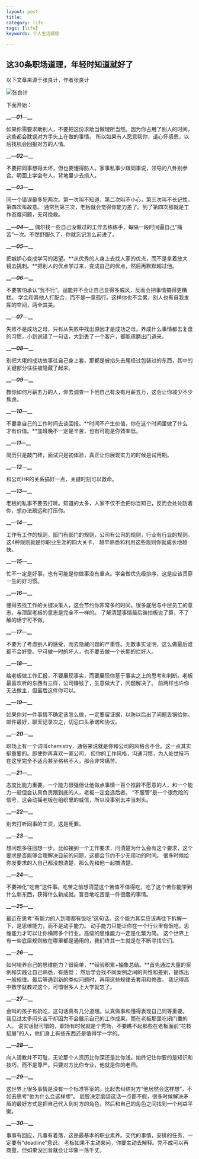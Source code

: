 ```yaml
---
layout: post
title: 
category: life
tags: [life]
keywords: 个人生活感悟

---
```


 

## 这30条职场道理，年轻时知道就好了



以下文章来源于张良计，作者张良计

 ![张良计](http://wx.qlogo.cn/mmhead/Q3auHgzwzM6ShQrO4eZcr7ibDuodQAQ7c7EhG1Q3pzyeC8huTaCChmQ/0)




下面开始：

**__**—**_01_**—**__**

如果你需要求助别人，不要把这份求助当做理所当然。因为你占用了别人的时间，这些都会耽误对方手头上在做的事情。
所以如果有人愿意帮你，请心怀感恩，以后找机会回报对方的人情。

**__**—**_02_**—**__**

不要把同事想得太坏，但也要懂得防人。家事私事少跟同事说，领导的八卦别参合。明面上学会夸人，背地里少去损人。

**__**—**_03_**—**__**

同一个错误最多犯两次。第一次叫不知道，第二次叫不小心，第三次叫不长记性，第四次叫故意。
通常到第三次，老板就会觉得你能力差了。到了第四次那就是工作态度问题，无可挽救。

**__**—**_04_**—**__**
偶尔找一些自己没做过的工作去练练手，每隔一段时间逼自己“痛苦”一次。不然舒服久了，你就忘记怎么前进了。

**__**—**_05_**—**__**

把嫉妒心变成学习的渴望。**从优秀的人身上去找人家的优点，而不是拿着放大镜去挑刺。**把别人的优点学过来，变成自己的优点，然后再默默超过他。

**__**—**_06_**—**__**

不要害怕承认“我不行”。逞能并不会让自己显得多威风，反而会把事情搞得更糟糕。
学会和其他人打配合，而不是一意孤行。这样你也不会累，别人也有自我发挥的空间，两全其美。

**__**—**_07_**—**__**

失败不是成功之母，只有从失败中找出原因才是成功之母。养成什么事情都去复盘的习惯，小到说错了一句话，大到丢了一个客户，都能琢磨出门道来。

**__**—**_08_**—**__**

别把大佬的成功故事往自己身上套，那都是被掐头去尾经过包装过的东西，其中的关键部分往往被隐藏了起来。

**__**—**_09_**—**__**

教你如何月薪五万的人，你去调查一下他自己有没有月薪五万，这会让你减少不少焦虑。

**__**—**_10_**—**__**

不要拿自己的工作时间去谈回报。**时间不产生价值，你在这个时间里做了什么才有价值。**加班晚不一定是辛苦，也有可能是你效率低。

**__**—**_11_**—**__**

简历只是敲门砖，面试只是初体验，真正让你展现实力的时候是试用期。

**__**—**_12_**—**__**

和公司HR的关系搞好一点，关键时刻可以救命。

**__**—**_13_**—**__**

老板的私事不要去打听。知道的太多，人家不仅不会把你当知己，反而会处处防着你，想办法疏远和打压你。

**__**—**_14_**—**__**

工作有工作的规则，部门有部门的规则，公司有公司的规则，行业有行业的规则。这4种规则就是你职业生涯的四大关卡，
越早熟悉和利用这些规则你就成长地越快。

**__**—**_15_**—**__**

忙不一定是好事，也有可能是你做事没有重点。学会做优先级排序，这是应该贯穿一生的好习惯。

**__**—**_16_**—**__**

懂得去找工作的关键决策人，这会节约你非常多的时间。很多底层与中层员工的意志，与顶层老板的意志是完全不一样的。
了解清楚事情最后谁拍板说了算，不了解的话宁可不做。

**__**—**_17_**—**__**

不要为了考虑别人的感受，而去隐藏问题的严重性。无数事实证明，这么做最后谁都不会好受。宁可做一时的坏人，也不要去做一个长期的烂好人。

**__**—**_18_**—**__**

给老板做工作汇报，不要展现事实，而要展现你基于事实之上的思考和判断。老板最喜欢听的东西有三样，公司赚钱了，生意做大了，问题解决了。
前两样也许你无法做主，但最后这件你可以。

**__**—**_19_**—**__**

如果你对一件事情不确定该怎么做，一定要留证据，以防以后出了问题丢锅给你。邮件最好，聊天记录次之，切忌口头承诺和协议。

**__**—**_20_**—**__**

职场上有一个词叫chemistry，通俗来说就是你和公司的风格合不合。这一点其实挺重要的。即使你再喜欢一家公司，
但你的工作风格，沟通习惯，为人处世技巧在这里完全不适合甚至格格不入，那会非常痛苦。

**__**—**_21_**—**__**

态度比能力重要。一个能力很强但让他做点事情一百个推辞不愿意的人，和一个能力一般但会认真负责跟到底的人，老板一定会选后者。
“不服管”是一个很危险的信号，这会动摇老板在组织里的威信，所以没事别去冲当刺头。

**__**—**_22_**—**__**

别去打听同事的工资，这是死罪。

**__**—**_23_**—**__**

想问题多往回想一步。比如接到一个工作要求，问清楚为什么会有这个要求，这个要求是否能够合理解决目前的问题，这都会节约不少无用功的时间。
很多时候给你发要求的人自己都没想清楚，那么先和他一起搞清楚。

**__**—**_24_**—**__**

不要神化“吃苦”这件事。吃苦之前想清楚这个苦值不值得吃，吃了这个苦你能学到什么新东西，获得什么新成就。盲目地吃苦是一件很蠢的事情。

**__**—**_25_**—**__**

最近在思考“有能力的人到哪都有饭吃”这句话。这个能力其实应该再往下拆解一下，是思维能力，而不是动手能力。
动手能力只能让你在一个行业里有饭吃，思维能力才可以让你横跨多个行业。高级的思维能力一定是化繁为简。
这个世界上有一些底层规则放在哪里都是通用的，我们终其一生就是在不断寻找它们。

**__**—**_26_**—**__**

如何培养自己的思维能力？很简单，**经验积累+抽象总结。**首先通过大量的案例和实践让自己熟悉，有感觉；
然后学会找不同案例之间的共性和差别，提炼出一般规律。最后等遇到新的类似问题时，再用这些规律去套用和修改。
我记得高中数学就教过这个，可惜很多人上大学就忘了。

**__**—**_27_**—**__**

会叫的孩子有奶吃，这句话真有几分道理。认真做事和懂得表现自己同等重要。
我见过太多闷头苦干却因为不会展示自己的工作成果，而在老板那里吃闭门羹的人。
说实话挺可惜的，职场有时候就是个秀场，不要瞧不起那些在老板面前“花枝招展”的人，他们身上有些东西还是值得学一学的。

**__**—**_28_**—**__**

向人请教并不可耻，无论那个人资历比你深还是比你浅。始终记住你要的是知识和技巧，而不是尊严。只要对方比你专业，他就是你的老师。

**__**—**_29_**—**__**

这世界上很多事情是没有一个标准答案的。比起去纠结对方“他居然会这样想”，不如去思考“他为什么会这样想”。
屁股决定脑袋这话一点都不假，很多时候解决矛盾的最好方式是把自己代入到对方的角色，然后和自己的角色之间找到一个利益平衡。

**__**—**_30_**—**__**

事事有回应，凡事有着落，这是最基本的职业素养。交代的事情，安排的任务，一定要有“deadline”意识。
老板如果不主动来问，你要主动去解释。完不成可以再商量，但如果没回音就会让印象一落千丈。





